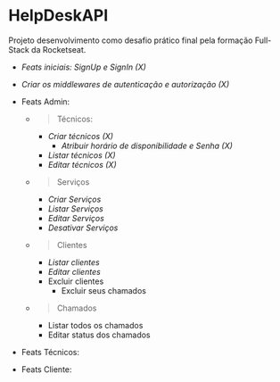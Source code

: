 # HelpDeskAPI
Projeto desenvolvimento como desafio prático final pela formação Full-Stack da Rocketseat.

- *Feats iniciais: SignUp e SignIn (X)*

- *Criar os middlewares de autenticação e autorização (X)* 

- Feats Admin:
  - > Técnicos:
    - *Criar técnicos (X)*
      - *Atribuir horário de disponibilidade e Senha (X)*
    - *Listar técnicos (X)*
    - *Editar técnicos (X)*

  - > Serviços
    - *Criar Serviços*
    - *Listar Serviços*
    - *Editar Serviços*
    - *Desativar Serviços*

  - > Clientes
    - *Listar clientes*
    - *Editar clientes*
    - Excluir clientes
      - Excluir seus chamados

  - > Chamados
    - Listar todos os chamados
    - Editar status dos chamados

- Feats Técnicos:

- Feats Cliente: